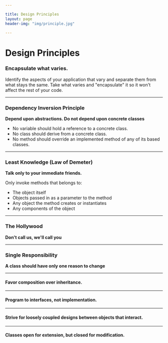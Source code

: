 ```yaml
---

title: Design Principles
layout: page
header-img: "img/principle.jpg"

---
```


# Design Principles

### Encapsulate what varies.
Identify the aspects of your application that vary and separate them from what stays the same.
Take what varies and "encapsulate" it so it won't affect the rest of your code.

---

### Dependency Inversion Principle
**Depend upon abstractions. Do not depend upon concrete classes**

- No variable should hold a reference to a concrete class.
- No class should derive from a concrete class.
- No method should override an implemented method of any of its based classes.

---

### Least Knowledge (Law of Demeter)
**Talk only to your immediate friends.**

Only invoke methods that belongs to:

- The object itself
- Objects passed in as a parameter to the method
- Any object the method creates or instantiates
- Any components of the object


---

### The Hollywood
**Don't call us, we'll call you**

---

### Single Responsibility
**A class should have only one reason to change**

---

#### Favor composition over inheritance.

---

#### Program to interfaces, not implementation.

---

#### Strive for loosely coupled designs between objects that interact.

---

#### Classes open for extension, but closed for modification.

